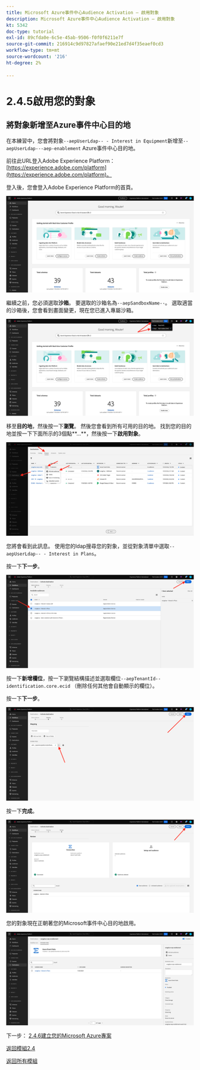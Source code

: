 ```yaml
---
title: Microsoft Azure事件中心Audience Activation — 啟用對象
description: Microsoft Azure事件中心Audience Activation — 啟用對象
kt: 5342
doc-type: tutorial
exl-id: 89cfda0e-6c5e-45ab-9506-f0f0f6211e7f
source-git-commit: 216914c9d97827afaef90e21ed7d4f35eaef0cd3
workflow-type: tm+mt
source-wordcount: '216'
ht-degree: 2%

---
```


# 2.4.5啟用您的對象

## 將對象新增至Azure事件中心目的地

在本練習中，您會將對象`--aepUserLdap-- - Interest in Equipment`新增至`--aepUserLdap---aep-enablement` Azure事件中心目的地。

前往此URL登入Adobe Experience Platform： [https://experience.adobe.com/platform](https://experience.adobe.com/platform)。

登入後，您會登入Adobe Experience Platform的首頁。

![資料擷取](./../../../modules/datacollection/module1.2/images/home.png)

繼續之前，您必須選取&#x200B;**沙箱**。 要選取的沙箱名為``--aepSandboxName--``。 選取適當的沙箱後，您會看到畫面變更，現在您已進入專屬沙箱。

![資料擷取](./../../../modules/datacollection/module1.2/images/sb1.png)

移至&#x200B;**目的地**，然後按一下&#x200B;**瀏覽**。 然後您會看到所有可用的目的地。 找到您的目的地並按一下下面所示的3個點**...**，然後按一下&#x200B;**啟用對象**。

![5-01-select-destination.png](./images/501selectdestination.png)

您將會看到此訊息。 使用您的ldap搜尋您的對象，並從對象清單中選取`--aepUserLdap-- - Interest in Plans`。

按一下&#x200B;**下一步**。

![5-04-select-segment.png](./images/504selectsegment.png)

按一下&#x200B;**新增欄位**，按一下瀏覽結構描述並選取欄位`--aepTenantId--identification.core.ecid` （刪除任何其他會自動顯示的欄位）。

按一下&#x200B;**下一步**。

![5-05-select-attributes.png](./images/505selectattributes.png)

按一下&#x200B;**完成**。

![5-06-destination-finish.png](./images/506destinationfinish.png)

您的對象現在正朝著您的Microsoft事件中心目的地啟用。

![5-07-destination-segment-added.png](./images/507destinationsegmentadded.png)

下一步： [2.4.6建立您的Microsoft Azure專案](./ex6.md)

[返回模組2.4](./segment-activation-microsoft-azure-eventhub.md)

[返回所有模組](./../../../overview.md)

